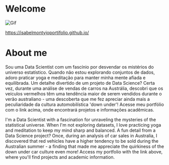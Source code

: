 # Welcome
![Gif]( https://github.com/IsabelMontyjo/IsabelMontyjo/assets/166182599/800f476f-c14a-4b62-8a7e-da8f4d4ffba2)

https://isabelmontyjoportifolio.github.io/

# About me 
Sou uma Data Scientist com um fascínio por desvendar os mistérios do universo estatístico. Quando não estou explorando conjuntos de dados, adoro praticar yoga e meditação para manter minha mente afiada e equilibrada. Um detalhe divertido de um projeto de Data Science? Certa vez, durante uma análise de vendas de carros na Austrália, descobri que os veículos vermelhos têm uma tendência maior de serem vendidos durante o verão australiano - uma descoberta que me fez apreciar ainda mais a peculiaridade da cultura automobilística 'down under'! Acesse meu portfólio com o link acima, onde encontrará projetos e informações acadêmicas.

I'm a Data Scientist with a fascination for unraveling the mysteries of the statistical universe. When I'm not exploring datasets, I love practicing yoga and meditation to keep my mind sharp and balanced. A fun detail from a Data Science project? Once, during an analysis of car sales in Australia, I discovered that red vehicles have a higher tendency to be sold during the Australian summer - a finding that made me appreciate the quirkiness of the down under car culture even more! Access my portfolio with the link above, where you'll find projects and academic information.

 
